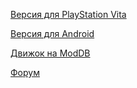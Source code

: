 [Версия для PlayStation Vita](https://github.com/fgsfdsfgs/vitaXash3D)

[Версия для Android](https://play.google.com/store/apps/details?id=in.celest.xash3d.hl)

[Движок на ModDB](https://www.moddb.com/engines/xash3d-engine/)

[Форум](https://cs-mapping.com.ua/forum/forumdisplay.php?f=189)